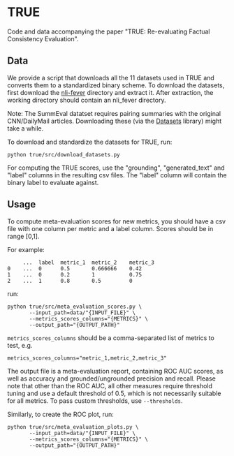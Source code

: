 # TRUE

Code and data accompanying the paper "TRUE: Re-evaluating Factual
Consistency Evaluation".

## Data

We provide a script that downloads all the 11 datasets used in TRUE and converts
them to a standardized binary scheme.
To download the datasets, first download the
[nli-fever](https://www.dropbox.com/s/hylbuaovqwo2zav/nli_fever.zip?dl=0)
directory and extract it. After extraction, the working directory should 
contain an nli_fever directory.

Note: The SummEval datatset requires pairing summaries with the original
CNN/DailyMail articles. Downloading these (via the
[Datasets](https://huggingface.co/docs/datasets/index)
library) might take a while.

To download and standardize the datasets for TRUE, run:

```
python true/src/download_datasets.py
```

For computing the TRUE scores, use the "grounding", "generated_text" and
"label" columns in the resulting csv files. The "label" column will contain 
the binary label to evaluate against.

## Usage

To compute meta-evaluation scores for new metrics, you should have a csv file
with one column per metric and a label column. Scores should be in range [0,1].

For example:


```
     ...  label  metric_1  metric_2    metric_3
0    ...  0      0.5       0.666666    0.42
1    ...  0      0.2       1           0.75
2    ...  1      0.8       0.5         0

```

run:

```
python true/src/meta_evaluation_scores.py \
       --input_path=data/"{INPUT_FILE}" \
       --metrics_scores_columns="{METRICS}" \
       --output_path="{OUTPUT_PATH}"
```

`metrics_scores_columns` should be a comma-separated list of metrics to test,
e.g.
```
metrics_scores_columns="metric_1,metric_2,metric_3"
```


The output file is a meta-evaluation report, containing ROC AUC scores, as well
as accuracy and grounded/ungrounded precision and recall. Please note that other
than the ROC AUC, all other measures require threshold tuning and use a default
threshold of 0.5, which is not necessarily suitable for all
metrics. To pass custom thresholds, use `--thresholds`.


Similarly, to create the ROC plot, run:

```
python true/src/meta_evaluation_plots.py \
       --input_path=data/"{INPUT_FILE}" \
       --metrics_scores_columns="{METRICS}" \
       --output_path="{OUTPUT_PATH}"
```
